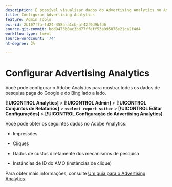 ```yaml
---
description: É possível visualizar dados do Advertising Analytics no Adobe Analytics
title: Configurar Advertising Analytics
feature: Admin Tools
exl-id: 2b107f7a-fd24-458a-a1cb-af42f9d9bfd6
source-git-commit: bdd9473b0ac3bd77ffeff53a095876e21ca2f4d4
workflow-type: tm+mt
source-wordcount: '74'
ht-degree: 2%

---
```


# Configurar Advertising Analytics

Você pode configurar o Adobe Analytics para mostrar todos os dados de pesquisa paga do Google e do Bing lado a lado.

**[!UICONTROL Analytics]** > **[!UICONTROL Admin]** > **[!UICONTROL Conjuntos de Relatórios]** > **`<select report suite>`** > **[!UICONTROL Editar Configurações]** > **[!UICONTROL Configuração do Advertising Analytics]**

Você pode obter os seguintes dados no Adobe Analytics:

* Impressões

* Cliques

* Dados de custos diretamente dos mecanismos de pesquisa

* Instâncias de ID do AMO (instâncias de clique)

Para obter mais informações, consulte [Um guia para o Advertising Analytics](/help/integrate/c-advertising-analytics/overview.md).
